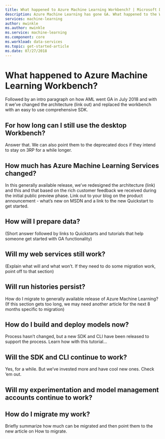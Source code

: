 ```yaml
---
title: What happened to Azure Machine Learning Workbench? | Microsoft Docs
description: Azure Machine Learning has gone GA. What happened to the Workbench application? 
services: machine-learning
author: mwinkle
ms.author: mwinkle
ms.service: machine-learning
ms.component: core
ms.workload: data-services
ms.topic: get-started-article
ms.date: 07/27/2018
---
```

# What happened to Azure Machine Learning Workbench?
 
Followed by an intro paragraph on how AML went GA in July 2018 and with it we’ve changed the architecture (link out) and replaced the workbench with an easy to use comprehensive SDK.
 
## For how long can I still use the desktop Workbench?
Answer that. We can also point them to the deprecated docs if they intend to stay on 3RP for a while longer.
 
## How much has Azure Machine Learning Services changed?
In this generally available release, we’ve redesigned the architecture (link) and this and that based on the rich customer feedback we received during the initial public preview phase. Link out to your blog on the product announcement - what’s new on MSDN and a link to the new Quickstart to get started.
 
## How will I prepare data?
(Short answer followed by links to Quickstarts and tutorials that help someone get started with GA functionality)
 
## Will my web services still work?
(Explain what will and what won’t. If they need to do some migration work, point off to that section)
 
## Will run histories persist?
How do I migrate to generally available release of Azure Machine Learning?
(If this section gets too long, we may need another article for the next 8 months specific to migration)
 
## How do I build and deploy models now?
Process hasn’t changed, but a new SDK and CLI have been released to support the process. Learn how with this tutorial…
 
## Will the SDK and CLI continue to work?
Yes, for a while. But we’ve invested more and have cool new ones. Check ‘em out.
 
## Will my experimentation and model management accounts continue to work?
 
## How do I migrate my work?
Briefly summarize how much can be migrated and then point them to the new article on How to migrate.
